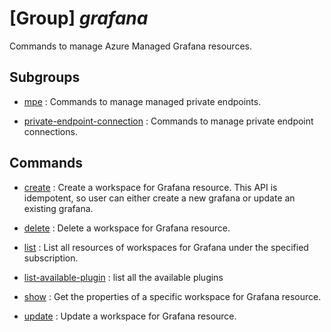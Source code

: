 # [Group] _grafana_

Commands to manage Azure Managed Grafana resources.

## Subgroups

- [mpe](/Commands/grafana/mpe/readme.md)
: Commands to manage managed private endpoints.

- [private-endpoint-connection](/Commands/grafana/private-endpoint-connection/readme.md)
: Commands to manage private endpoint connections.

## Commands

- [create](/Commands/grafana/_create.md)
: Create a workspace for Grafana resource. This API is idempotent, so user can either create a new grafana or update an existing grafana.

- [delete](/Commands/grafana/_delete.md)
: Delete a workspace for Grafana resource.

- [list](/Commands/grafana/_list.md)
: List all resources of workspaces for Grafana under the specified subscription.

- [list-available-plugin](/Commands/grafana/_list-available-plugin.md)
: list all the available plugins

- [show](/Commands/grafana/_show.md)
: Get the properties of a specific workspace for Grafana resource.

- [update](/Commands/grafana/_update.md)
: Update a workspace for Grafana resource.
